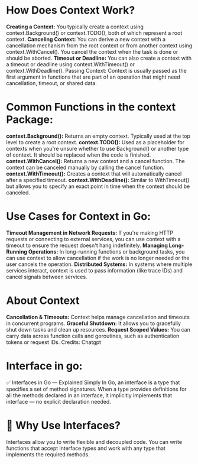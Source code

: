 <H1>How Does Context Work?</H1>
<b>Creating a Context:</b>
You typically create a context using context.Background() or context.TODO(), both of which represent a root context.
<b>Canceling Context:</b>
You can derive a new context with a cancellation mechanism from the root context or from another context using context.WithCancel(). You cancel the context when the task is done or should be aborted.
<b>Timeout or Deadline:</b>
You can also create a context with a timeout or deadline using context.WithTimeout() or context.WithDeadline().
Passing Context:</b>
Context is usually passed as the first argument in functions that are part of an operation that might need cancellation, timeout, or shared data.

<H1>Common Functions in the context Package:</H1>
<b>context.Background():</b> Returns an empty context. Typically used at the top level to create a root context.
<b>context.TODO():</b> Used as a placeholder for contexts when you're unsure whether to use Background() or another type of context. It should be replaced when the code is finished.
<b>context.WithCancel():</b> Returns a new context and a cancel function. The context can be canceled manually by calling the cancel function.
<b>context.WithTimeout():</b> Creates a context that will automatically cancel after a specified timeout.
<b>context.WithDeadline():</b> Similar to WithTimeout() but allows you to specify an exact point in time when the context should be canceled.

<H1>Use Cases for Context in Go:</H1>
<b>Timeout Management in Network Requests:</b>
If you're making HTTP requests or connecting to external services, you can use context with a timeout to ensure the request doesn't hang indefinitely.
<b>Managing Long-Running Operations:</b>
In long-running functions or background tasks, you can use context to allow cancellation if the work is no longer needed or the user cancels the operation.
<b>Distributed Systems:</b>
In systems where multiple services interact, context is used to pass information (like trace IDs) and cancel signals between services.

<H1>About Context</H1>
<b>Cancellation & Timeouts:</b> Context helps manage cancellation and timeouts in concurrent programs.
<b>Graceful Shutdown:</b> It allows you to gracefully shut down tasks and clean up resources.
<b>Request Scoped Values:</b> You can carry data across function calls and goroutines, such as authentication tokens or request IDs.
Credits: Chatgpt

<H1>Interface in go:</H1>
✅ Interfaces in Go — Explained Simply
In Go, an interface is a type that specifies a set of method signatures. When a type provides definitions for all the methods declared in an interface, it implicitly implements that interface — no explicit declaration needed.
<H1>🔧 Why Use Interfaces?</H1>
Interfaces allow you to write flexible and decoupled code. You can write functions that accept interface types and work with any type that implements the required methods.